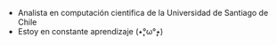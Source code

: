 - Analista en computación cientifica de la Universidad de Santiago de Chile
- Estoy en constante aprendizaje (٭°̧̧̧ω°̧̧̧٭)

<!---
arpkk/arpkk is a ✨ special ✨ repository because its `README.md` (this file) appears on your GitHub profile.
You can click the Preview link to take a look at your changes.
--->

